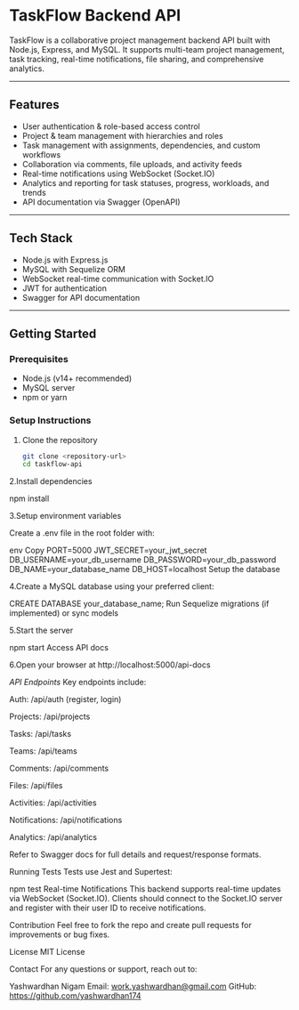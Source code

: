 # TaskFlow Backend API

TaskFlow is a collaborative project management backend API built with Node.js, Express, and MySQL. It supports multi-team project management, task tracking, real-time notifications, file sharing, and comprehensive analytics.

---

## Features

- User authentication & role-based access control  
- Project & team management with hierarchies and roles  
- Task management with assignments, dependencies, and custom workflows  
- Collaboration via comments, file uploads, and activity feeds  
- Real-time notifications using WebSocket (Socket.IO)  
- Analytics and reporting for task statuses, progress, workloads, and trends  
- API documentation via Swagger (OpenAPI)  

---

## Tech Stack

- Node.js with Express.js  
- MySQL with Sequelize ORM  
- WebSocket real-time communication with Socket.IO  
- JWT for authentication  
- Swagger for API documentation  

---

## Getting Started

### Prerequisites

- Node.js (v14+ recommended)  
- MySQL server  
- npm or yarn  

### Setup Instructions

1. Clone the repository

   ```bash
   git clone <repository-url>
   cd taskflow-api
2.Install dependencies

npm install

3.Setup environment variables

Create a .env file in the root folder with:

env
Copy
PORT=5000
JWT_SECRET=your_jwt_secret
DB_USERNAME=your_db_username
DB_PASSWORD=your_db_password
DB_NAME=your_database_name
DB_HOST=localhost
Setup the database

4.Create a MySQL database using your preferred client:

CREATE DATABASE your_database_name;
Run Sequelize migrations (if implemented) or sync models

5.Start the server

npm start
Access API docs

6.Open your browser at http://localhost:5000/api-docs

*API Endpoints*
Key endpoints include:

Auth: /api/auth (register, login)

Projects: /api/projects

Tasks: /api/tasks

Teams: /api/teams

Comments: /api/comments

Files: /api/files

Activities: /api/activities

Notifications: /api/notifications

Analytics: /api/analytics

Refer to Swagger docs for full details and request/response formats.

Running Tests
Tests use Jest and Supertest:

npm test
Real-time Notifications
This backend supports real-time updates via WebSocket (Socket.IO).
Clients should connect to the Socket.IO server and register with their user ID to receive notifications.

Contribution
Feel free to fork the repo and create pull requests for improvements or bug fixes.

License
MIT License

Contact
For any questions or support, reach out to:

Yashwardhan Nigam
Email: work.yashwardhan@gmail.com
GitHub: https://github.com/yashwardhan174


